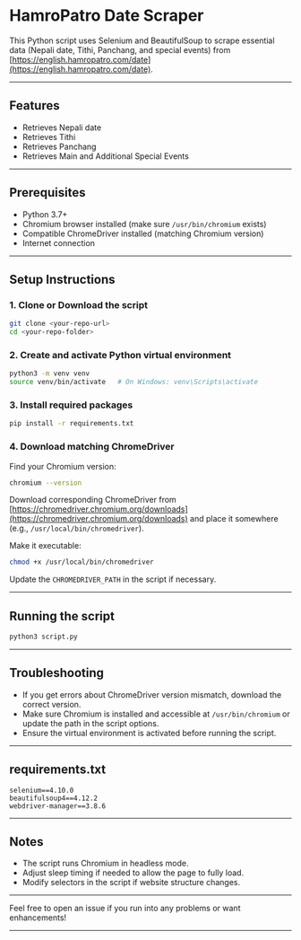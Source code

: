 
# HamroPatro Date Scraper

This Python script uses Selenium and BeautifulSoup to scrape essential data (Nepali date, Tithi, Panchang, and special events) from [https://english.hamropatro.com/date](https://english.hamropatro.com/date).

---

## Features

- Retrieves Nepali date
- Retrieves Tithi
- Retrieves Panchang
- Retrieves Main and Additional Special Events

---

## Prerequisites

- Python 3.7+
- Chromium browser installed (make sure `/usr/bin/chromium` exists)
- Compatible ChromeDriver installed (matching Chromium version)
- Internet connection

---

## Setup Instructions

### 1. Clone or Download the script

```bash
git clone <your-repo-url>
cd <your-repo-folder>
````

### 2. Create and activate Python virtual environment

```bash
python3 -m venv venv
source venv/bin/activate   # On Windows: venv\Scripts\activate
```

### 3. Install required packages

```bash
pip install -r requirements.txt
```

### 4. Download matching ChromeDriver

Find your Chromium version:

```bash
chromium --version
```

Download corresponding ChromeDriver from [https://chromedriver.chromium.org/downloads](https://chromedriver.chromium.org/downloads) and place it somewhere (e.g., `/usr/local/bin/chromedriver`).

Make it executable:

```bash
chmod +x /usr/local/bin/chromedriver
```

Update the `CHROMEDRIVER_PATH` in the script if necessary.

---

## Running the script

```bash
python3 script.py
```

---

## Troubleshooting

* If you get errors about ChromeDriver version mismatch, download the correct version.
* Make sure Chromium is installed and accessible at `/usr/bin/chromium` or update the path in the script options.
* Ensure the virtual environment is activated before running the script.

---

## requirements.txt

```
selenium==4.10.0
beautifulsoup4==4.12.2
webdriver-manager==3.8.6
```

---

## Notes

* The script runs Chromium in headless mode.
* Adjust sleep timing if needed to allow the page to fully load.
* Modify selectors in the script if website structure changes.

---

Feel free to open an issue if you run into any problems or want enhancements!

---
